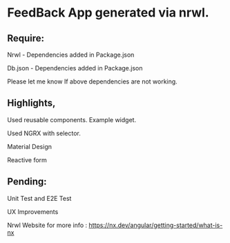# FeedBack App generated via nrwl.

## Require:

Nrwl - Dependencies added in Package.json

Db.json - Dependencies added in Package.json

Please let me know If above dependencies are not working.

## Highlights,

Used reusable components. Example widget.

Used NGRX with selector.

Material Design

Reactive form

## Pending:

Unit Test and E2E Test

UX Improvements

Nrwl Website for more info : https://nx.dev/angular/getting-started/what-is-nx
